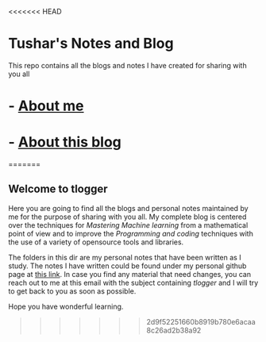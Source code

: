 <<<<<<< HEAD
# Tushar's Notes and Blog

This repo contains all the blogs and notes I have created for sharing with you all

# - [About me](https://www.dhyanitushar.ml)
# - [About this blog](https://www.dhyanitushar.ml/tlogger)
=======
## Welcome to tlogger

Here you are going to find all the blogs and personal notes maintained by me for the purpose of sharing with you all. My complete blog is centered over the techniques for *Mastering Machine learning* from a mathematical point of view and to improve the *Programming and coding* techniques with the use of a variety of opensource tools and libraries. 

The folders in this dir are my personal notes that have been written as I study. The notes I have written could be found under my personal github page at [this link](https://www.dhyanitushar.ml/tlogger). In case you find any material that need changes, you can reach out to me at this email with the subject containing *tlogger* and I will try to get back to you as soon as possible. 

Hope you have wonderful learning.
>>>>>>> 2d9f52251660b8919b780e6acaa8c26ad2b38a92
